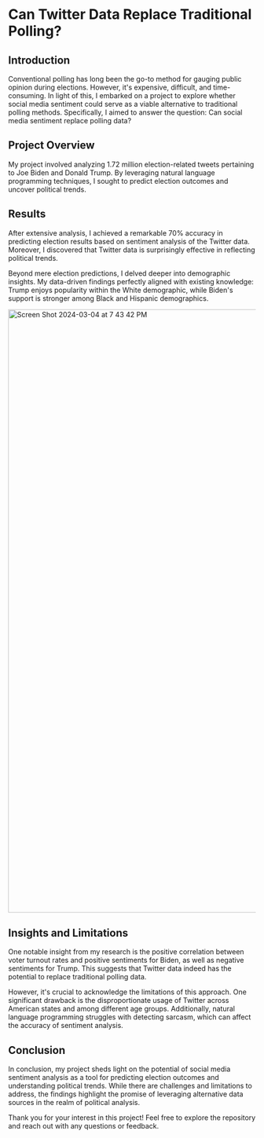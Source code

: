 # Can Twitter Data Replace Traditional Polling? 

## Introduction
Conventional polling has long been the go-to method for gauging public opinion during elections. However, it's expensive, difficult, and time-consuming. In light of this, I embarked on a project to explore whether social media sentiment could serve as a viable alternative to traditional polling methods. Specifically, I aimed to answer the question: Can social media sentiment replace polling data?

## Project Overview
My project involved analyzing 1.72 million election-related tweets pertaining to Joe Biden and Donald Trump. By leveraging natural language programming techniques, I sought to predict election outcomes and uncover political trends. 

## Results
After extensive analysis, I achieved a remarkable 70% accuracy in predicting election results based on sentiment analysis of the Twitter data. Moreover, I discovered that Twitter data is surprisingly effective in reflecting political trends. 

Beyond mere election predictions, I delved deeper into demographic insights. My data-driven findings perfectly aligned with existing knowledge: Trump enjoys popularity within the White demographic, while Biden's support is stronger among Black and Hispanic demographics.

<img width="1229" alt="Screen Shot 2024-03-04 at 7 43 42 PM" src="https://github.com/shamayla38/Sentiment-Analysis-of-Election-Tweets/assets/123587034/68631faa-5d70-443f-bde0-215cff70222a">



## Insights and Limitations
One notable insight from my research is the positive correlation between voter turnout rates and positive sentiments for Biden, as well as negative sentiments for Trump. This suggests that Twitter data indeed has the potential to replace traditional polling data.

However, it's crucial to acknowledge the limitations of this approach. One significant drawback is the disproportionate usage of Twitter across American states and among different age groups. Additionally, natural language programming struggles with detecting sarcasm, which can affect the accuracy of sentiment analysis.

## Conclusion
In conclusion, my project sheds light on the potential of social media sentiment analysis as a tool for predicting election outcomes and understanding political trends. While there are challenges and limitations to address, the findings highlight the promise of leveraging alternative data sources in the realm of political analysis.

Thank you for your interest in this project! Feel free to explore the repository and reach out with any questions or feedback.
